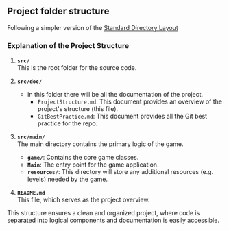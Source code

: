 ## Project folder structure 
Following a simpler version of the [Standard Directory Layout](https://maven.apache.org/guides/introduction/introduction-to-the-standard-directory-layout.html)


### Explanation of the Project Structure

1. **`src/`**  
   This is the root folder for the source code.

2. **`src/doc/`**
    - in this folder there will be all the documentation of the project.
       - `ProjectStructure.md`: This document provides an overview of the project's structure (this file).
      - `GitBestPractice.md`: This document provides all the Git best practice for the repo.

3. **`src/main/`**  
   The main directory contains the primary logic of the game.
    - **`game/`**: Contains the core game classes.
    - **`Main`**: The entry point for the game application.
    - **`resources/`**: This directory will store any additional resources (e.g. levels) needed by the game.

4. **`README.md`**  
   This file, which serves as the project overview.

This structure ensures a clean and organized project, where code is separated into logical components and documentation is easily accessible.
